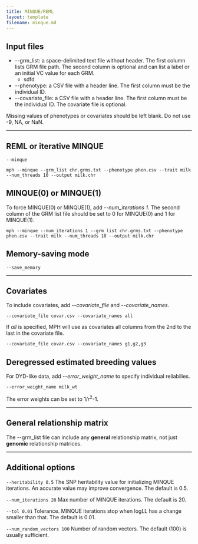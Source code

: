 ```yaml
---
title: MINQUE/REML
layout: template
filename: minque.md
---
```


## Input files
- \-\-grm_list: a space-delimited text file without header. The first column lists GRM file path. The second column is optional and can list a label or an initial VC value for each GRM.
  - sdfd
- \-\-phenotype: a CSV file with a header line. The first column must be the individual ID.
- \-\-covariate_file: a CSV file with a header line. The first column must be the individual ID. The covariate file is optional. 

Missing values of phenotypes or covariates should be left blank. Do not use -9, NA, or NaN. 

---

## REML or iterative MINQUE
```--minque```
```
mph --minque --grm_list chr.grms.txt --phenotype phen.csv --trait milk --num_threads 10 --output milk.chr
```

## MINQUE(0) or MINQUE(1)
To force MINQUE(0) or MINQUE(1), add *\-\-num_iterations 1*. The second column of the GRM list file should be set to 0 for MINQUE(0) and 1 for MINQUE(1).
```
mph --minque --num_iterations 1 --grm_list chr.grms.txt --phenotype phen.csv --trait milk --num_threads 10 --output milk.chr
```

## Memory-saving mode
```--save_memory```

---

## Covariates
To include covariates, add \-\-*covariate_file* and \-\-*covariate_names*.
```
--covariate_file covar.csv --covariate_names all
```
If *all* is specified, MPH will use as covariates all columns from the 2nd to the last in the covariate file.
```
--covariate_file covar.csv --covariate_names g1,g2,g3
```

## Deregressed estimated breeding values
For DYD-like data, add \-\-*error_weight_name* to specify individual reliabilies.
```
--error_weight_name milk_wt
```
The error weights can be set to 1/*r*<sup>2</sup>-1.

---

## General relationship matrix
The \-\-grm_list file can include any **general** relationship matrix, not just **genomic** relationship matrices.

---

## Additional options
```--heritability 0.5```
The SNP heritability value for initializing MINQUE iterations. An accurate value may improve convergence. The default is 0.5.

```--num_iterations 20```
Max number of MINQUE iterations. The default is 20.

```--tol 0.01```
Tolerance. MINQUE iterations stop when logLL has a change smaller than that. The default is 0.01.

```--num_random_vectors 100```
Number of random vectors. The default (100) is usually sufficient.

